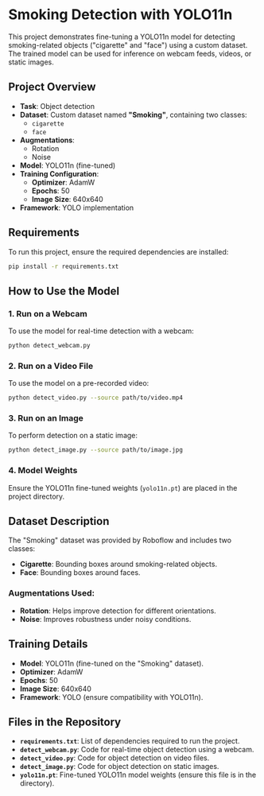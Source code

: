 # Smoking Detection with YOLO11n

This project demonstrates fine-tuning a YOLO11n model for detecting smoking-related objects ("cigarette" and "face") using a custom dataset. The trained model can be used for inference on webcam feeds, videos, or static images.

## Project Overview

- **Task**: Object detection
- **Dataset**: Custom dataset named **"Smoking"**, containing two classes:
    - `cigarette`
    - `face`
- **Augmentations**:
    - Rotation
    - Noise
- **Model**: YOLO11n (fine-tuned)
- **Training Configuration**:
    - **Optimizer**: AdamW
    - **Epochs**: 50
    - **Image Size**: 640x640
- **Framework**: YOLO implementation

## Requirements

To run this project, ensure the required dependencies are installed:

```bash
pip install -r requirements.txt
```

## How to Use the Model

### 1. Run on a Webcam
To use the model for real-time detection with a webcam:

```bash
python detect_webcam.py
```

### 2. Run on a Video File
To use the model on a pre-recorded video:

```bash
python detect_video.py --source path/to/video.mp4
```

### 3. Run on an Image
To perform detection on a static image:

```bash
python detect_image.py --source path/to/image.jpg
```

### 4. Model Weights
Ensure the YOLO11n fine-tuned weights (`yolo11n.pt`) are placed in the project directory.

## Dataset Description
The "Smoking" dataset was provided by Roboflow and includes two classes:
- **Cigarette**: Bounding boxes around smoking-related objects.
- **Face**: Bounding boxes around faces.

### Augmentations Used:
- **Rotation**: Helps improve detection for different orientations.
- **Noise**: Improves robustness under noisy conditions.

## Training Details
- **Model**: YOLO11n (fine-tuned on the "Smoking" dataset).
- **Optimizer**: AdamW
- **Epochs**: 50
- **Image Size**: 640x640
- **Framework**: YOLO (ensure compatibility with YOLO11n).

## Files in the Repository
- **`requirements.txt`**: List of dependencies required to run the project.
- **`detect_webcam.py`**: Code for real-time object detection using a webcam.
- **`detect_video.py`**: Code for object detection on video files.
- **`detect_image.py`**: Code for object detection on static images.
- **`yolo11n.pt`**: Fine-tuned YOLO11n model weights (ensure this file is in the directory).



